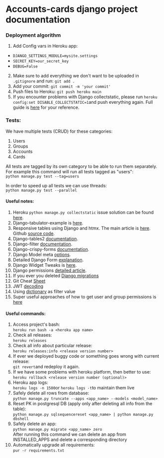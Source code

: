 # Accounts-cards django project documentation


### Deployment algorithm

1. Add Config vars in Heroku app:
* `DJANGO_SETTINGS_MODULE=mysite.settings`
* `SECRET_KEY=our_secret_key`
* `DEBUG=False`
2. Make sure to add everything we don't want to be uploaded in `.gitignore` and run: `git add .`
3. Add your commit: `git commit -m 'your commit'`
4. Push files to Heroku: `git push heroku main`
5. If you encounter problems with Django collectstatic, please run `heroku config:set DISABLE_COLLECTSTATIC=1`and push everything again. Full guide is [here](https://stackoverflow.com/questions/55330749/error-while-running-python-manage-py-collectstatic-noinput-after-changin) for your reference. 


### Tests:
We have multiple tests (CRUD) for these categories:
1. Users
2. Groups
3. Accounts
4. Cards

All tests are tagged by its own category to be able to run them separately. For example this command will run all tests tagged as "users":\
`python manage.py test --tag=users`

In order to speed up all tests we can use threads:\
`python manage.py test --parallel`


#### Useful notes:
1. Heroku `python manage.py collectstatic` issue solution can be found [here](https://stackoverflow.com/questions/55330749/error-while-running-python-manage-py-collectstatic-noinput-after-changin).
2. Django-tabulator-example is [here](https://github.com/cuauhtemoc-amdg/django-tabulator-example).
3. Responsive tables using Django and htmx. The main article is [here](https://enzircle.com/responsive-table-with-django-and-htmx#comments-list). Github [source code](https://github.com/joashxu/dj-htmx-fun). 
4. Django-tables2 [documentation](https://django-tables2.readthedocs.io/en/latest/index.html).
5. Django-filter [documentation](https://django-filter.readthedocs.io/en/stable/index.html).
6. Django-crispy-forms [documentation](https://django-crispy-forms.readthedocs.io/en/latest/index.html).
7. Django Model meta [options](https://docs.djangoproject.com/en/4.1/ref/models/options/).
8. Detailed Django Form [explanation](https://simpleisbetterthancomplex.com/article/2017/08/19/how-to-render-django-form-manually.html).
9. Django Widget Tweaks is [here](https://simpleisbetterthancomplex.com/2015/12/04/package-of-the-week-django-widget-tweaks.html).
10. Django permissions [detailed article](https://dandavies99.github.io/posts/2021/11/django-permissions/).
11. If you ever you deleted [Django migrations](https://stackoverflow.com/questions/37603203/django-deleted-migrations-directory)
12. Git Cheat [Sheet](http://res.cloudinary.com/hy4kyit2a/image/upload/SF_git_cheatsheet.pdf)
13. JWT [decoding](https://jwt.io/)
14. Using [dictionary](https://stackoverflow.com/questions/72623440/django-name-filter-name-icontains-is-not-defined) as filter value
15. Super useful approaches of how to get user and group permissions is [here](https://stackoverflow.com/questions/16573174/how-to-get-user-permissions)


#### Useful commands:
1. Access project's bash:\
`heroku run bash -a <heroku app name>`
2. Check all releases:\
`heroku releases`
3. Check all info about particular release:\
`heroku releases:info <release version number>`
4. If ever we deployed buggy code or something goes wrong with current release:\
`git revert`and redeploy it again.
5. If we have some problems with heroku platform, then better to use:\
`heroku rollback <release version number (optional)>`
6. Heroku app logs:\
`heroku logs -n 1500`or `heroku logs -t`to maintain them live
7. Safely delete all rows from database:\
`python manage.py truncate --apps <app_name> --models <model_name>`
8. Reset PK in postgresql DB (apply only after deleting all info from the table):\
`python manage.py sqlsequencereset <app_name> | python manage.py dbshell`
9. Safely delete an app:\
`python manage.py migrate <app_name> zero`\
After running this command we can delete an app from INSTALLED_APPS and delete a corresponding directory
10. Automatically upgrade all requirements:\
`pur -r requirements.txt`